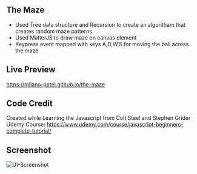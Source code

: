 ## The Maze
- Used Tree data structure and Recursion to create an algoritham that creates random maze patterns
- Used MatterJS to draw maze on canvas element
- Keypress event mapped with keys A,D,W,S for moving the ball across the maze

## Live Preview
https://milano-patel.github.io/the-maze

## Code Credit
Created while Learning the Javascript from Colt Steel and Stephen Grider Udemy Course: https://www.udemy.com/course/javascript-beginners-complete-tutorial/

## Screenshot
![UI-Screenshot](images/maze-ui.png)